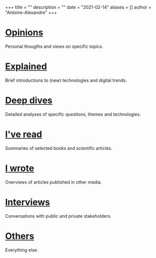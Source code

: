 +++
title = ""
description = ""
date = "2021-02-14"
aliases = []
author = "Antoine-Alexandre"
+++

# [Opinions](https://www.decodetech.eu/category/opinions/)
Personal thougths and views on specific topics.

# [Explained](https://www.decodetech.eu/category/explained/)
Brief introductions to (new) technologies and digital trends.

# [Deep dives](https://www.decodetech.eu/category/deep-dives/)
Detailed analyses of specific questions, themes and technologies.

# [I've read](https://www.decodetech.eu/category/ive-read/)
Summaries of selected books and scientific articles.

# [I wrote](https://www.decodetech.eu/category/iwrote/) 
Overviews of articles published in other media. 

# [Interviews](https://www.decodetech.eu/category/interview/) 
Conversations with public and private stakeholders.  

# [Others](https://www.decodetech.eu/category/others/)
Everything else.
